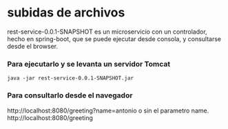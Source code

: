 # subidas de archivos
rest-service-0.0.1-SNAPSHOT es un microservicio con un controlador, hecho en spring-boot, que se puede ejecutar desde consola, y consultarse desde el browser.

### Para ejecutarlo y se levanta un servidor Tomcat
```java -jar rest-service-0.0.1-SNAPSHOT.jar```
### Para consultarlo desde el navegador
http://localhost:8080/greeting?name=antonio   o sin el parametro name.   http://localhost:8080/greeting 
